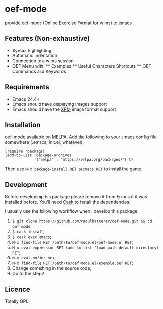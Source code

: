 

oef-mode
========

provide oef-mode (Online Exercise Format for wims) to emacs  

Features (Non-exhaustive)
-------------------------

* Syntax highlighting 
* Automatic indentation
* Connection to a wims session
* OEF Menu with:
** Examples
** Useful Characters Shortcuts
** OEF Commands and Keywords
 
Requirements
------------

- Emacs 24.4+
- Emacs should have displaying images support
- Emacs should have the [XPM](https://en.wikipedia.org/wiki/X_PixMap) image format support

Installation
------------

oef-mode available on [MELPA](http://melpa.org/). Add the following to
your emacs config file somewhere (.emacs, init.el, whatever):

```
(require 'package)
(add-to-list 'package-archives
             '("melpa" . "https://melpa.org/packages/") t)
```

Then use `M-x package-install RET pacmacs RET` to install the game.
 
Development
-----------

Before developing this package please remove it from Emacs if it was
installed before. You'll need [Cask][cask] to install the dependencies.

I usually use the following workflow when I develop this package:

1. `$ git clone https://github.com/raoulhatterer/oef-mode.git && cd oef-mode`;
2. `$ cask install`;
3. `$ cask exec emacs`;
4. `M-x find-file RET /path/to/oef-mode.el/oef-mode.el RET`;
5. `M-x eval-expression RET (add-to-list 'load-path default-directory) RET`;
6. `M-x eval-buffer RET`;
7. `M-x find-file RET /path/to/oef-mode.el/exemple.oef RET`;
8. Change something in the source code;
9. Go to the step `6`.

Licence
-------

Totally GPL




[cask]: http://cask.readthedocs.org/en/latest/

